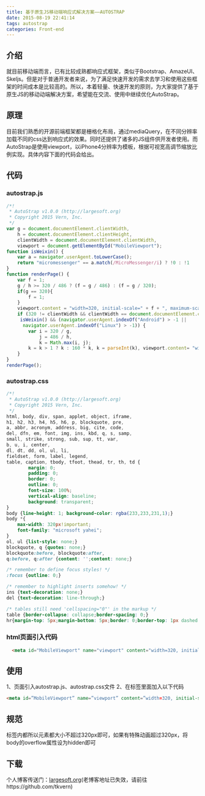 ```yaml
---
title: 基于原生JS移动端响应式解决方案——AUTOSTRAP
date: 2015-08-19 22:41:14
tags: autostrap
categories: Front-end
---
```


## 介绍
就目前移动端而言，已有比较成熟都响应式框架，类似于Bootstrap、AmazeUI、Skeljs。但是对于普通开发者来说，为了满足快速开发的需求去学习和使用这些框架的时间成本是比较高的。所以，本着轻量、快速开发的原则，为大家提供了基于原生JS的移动动端解决方案，希望能在交流、使用中继续优化AutoStrap。

<!-- more -->

## 原理
目前我们熟悉的开源前端框架都是栅格化布局，通过mediaQuery，在不同分辨率加载不同的css达到响应式的效果。同时还提供了诸多的JS组件供开发者使用。而AutoStrap是使用viewport，以iPhone4分辨率为模板，根据可视宽高调节缩放比例实现。具体内容下面的代码会给出。

## 代码

### autostrap.js
```js
/*!
 * AutoStrap v1.0.0 (http://largesoft.org)
 * Copyright 2015 Vern, Inc.
 */
var g = document.documentElement.clientWidth,
    h = document.documentElement.clientHeight,
    clientWidth = document.documentElement.clientWidth,
    viewport = document.getElementById("MobileViewport");
function isWeixin() {
    var a = navigator.userAgent.toLowerCase();
    return "micromessenger" == a.match(/MicroMessenger/i) ? !0 : !1
}
function renderPage() {
    var f = 1;
    g / h >= 320 / 486 ? (f = g / 486) : (f = g / 320);
    if(g == 320){
        f = 1;
    }
    viewport.content = "width=320, initial-scale=" + f + ", maximum-scale=" + f + ", user-scalable=no";
    if (320 != clientWidth && clientWidth == document.documentElement.clientWidth ||
     isWeixin() && (navigator.userAgent.indexOf("Android") > -1 ||
      navigator.userAgent.indexOf("Linux") > -1)) {
        var i = 320 / g,
            j = 486 / h,
            k = Math.max(i, j);
        k = k > 1 ? k : 160 * k, k = parseInt(k), viewport.content= "width=320, target-densitydpi=" + k ;
    }
}
renderPage();
```

### autostrap.css
```css
/*!
 * AutoStrap v1.0.0 (http://largesoft.org)
 * Copyright 2015 Vern, Inc.
 */
html, body, div, span, applet, object, iframe,
h1, h2, h3, h4, h5, h6, p, blockquote, pre,
a, abbr, acronym, address, big, cite, code,
del, dfn, em, font, img, ins, kbd, q, s, samp,
small, strike, strong, sub, sup, tt, var,
b, u, i, center,
dl, dt, dd, ol, ul, li,
fieldset, form, label, legend,
table, caption, tbody, tfoot, thead, tr, th, td {
        margin: 0;
        padding: 0;
        border: 0;
        outline: 0;
        font-size: 100%;
        vertical-align: baseline;
        background: transparent;
}
body {line-height: 1; background-color: rgba(233,233,231,1);}
body *{
    max-width: 320px!important;
    font-family: "microsoft yahei";
}
ol, ul {list-style: none;}
blockquote, q {quotes: none;}
blockquote:before, blockquote:after,
q:before, q:after {content: '';content: none;}

/* remember to define focus styles! */
:focus {outline: 0;}

/* remember to highlight inserts somehow! */
ins {text-decoration: none;}
del {text-decoration: line-through;}

/* tables still need 'cellspacing="0"' in the markup */
table {border-collapse: collapse;border-spacing: 0;}
hr{margin-top: 5px;margin-bottom: 5px;border: 0;border-top: 1px dashed #eee;}
```

### html页面引入代码
```html
  <meta id="MobileViewport" name="viewport" content="width=320, initial-scale=1, maximum-scale=1, user-scalable=no" servergenerated="true">
```


## 使用
1、页面引入autostrap.js、autostrap.css文件
2、在<head>标签里面加入以下代码
```html
<meta id=”MobileViewport” name=”viewport” content=”width=320, initial-scale=1, maximum-scale=1, user-scalable=no” servergenerated=”true”>
```

## 规范
<body>标签内都所以元素都大小不超过320px即可，如果有特殊动画超过320px，将body的overflow属性设为hidden即可

## 下载
个人博客传送门：[largesoft.org](http://largesoft.org)(老博客地址已失效，请前往https://github.com/tkvern)
